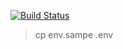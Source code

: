 [![Build Status](https://travis-ci.org/jurnalanas/riungnode.svg?branch=master)](https://travis-ci.org/jurnalanas/riungnode)

> cp env.sampe .env
